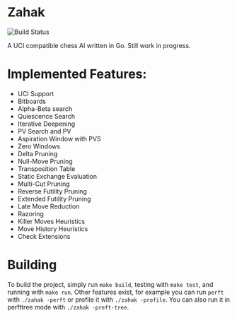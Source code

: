# Zahak

![Build Status](https://github.com/amanjpro/zahak/workflows/Go/badge.svg)

A UCI compatible chess AI written in Go. Still work in progress.

# Implemented Features:

- UCI Support
- Bitboards
- Alpha-Beta search
- Quiescence Search
- Iterative Deepening
- PV Search and PV
- Aspiration Window with PVS
- Zero Windows
- Delta Pruning
- Null-Move Pruning
- Transposition Table
- Static Exchange Evaluation
- Multi-Cut Pruning
- Reverse Futility Pruning
- Extended Futility Pruning
- Late Move Reduction
- Razoring
- Killer Moves Heuristics
- Move History Heuristics
- Check Extensions

# Building

To build the project, simply run `make build`, testing with `make test`, and running with `make run`.
Other features exist, for example you can run `perft` with `./zahak -perft` or profile it with `./zahak -profile`.
You can also run it in perfttree mode with `./zahak -preft-tree`.
